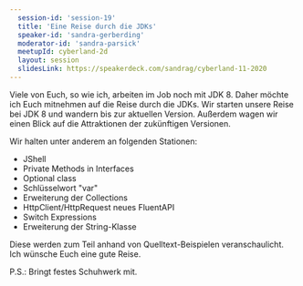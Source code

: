 ```yaml
---
  session-id: 'session-19'
  title: 'Eine Reise durch die JDKs'
  speaker-id: 'sandra-gerberding'
  moderator-id: 'sandra-parsick'
  meetupId: cyberland-2d
  layout: session
  slidesLink: https://speakerdeck.com/sandrag/cyberland-11-2020
---
```


Viele von Euch, so wie ich, arbeiten im Job noch mit JDK 8. Daher möchte ich Euch mitnehmen auf die Reise durch die JDKs. Wir starten unsere Reise bei JDK 8 und wandern bis zur aktuellen Version. Außerdem wagen wir einen Blick auf die Attraktionen der zukünftigen Versionen.  
      
Wir halten unter anderem an folgenden Stationen:  
* JShell  
* Private Methods in Interfaces  
* Optional class  
* Schlüsselwort "var"  
* Erweiterung der Collections  
* HttpClient/HttpRequest neues FluentAPI  
* Switch Expressions  
* Erweiterung der String-Klasse  
  
Diese werden zum Teil anhand von Quelltext-Beispielen veranschaulicht.
Ich wünsche Euch eine gute Reise.  
  
P.S.: Bringt festes Schuhwerk mit.
